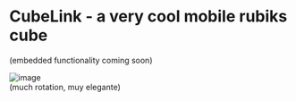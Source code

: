 # CubeLink - a very cool mobile rubiks cube

(embedded functionality coming soon)

![image](https://github.com/user-attachments/assets/76be8f08-3af4-4768-b29e-847c0d226551)
<br />
(much rotation, muy elegante)
